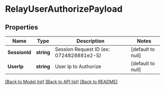 # RelayUserAuthorizePayload

## Properties
Name | Type | Description | Notes
------------ | ------------- | ------------- | -------------
**SessionId** | **string** | Session Request ID (ex: 0724828881e2-S) | [default to null]
**UserIp** | **string** | User Ip to Authorize | [default to null]

[[Back to Model list]](../README.md#documentation-for-models) [[Back to API list]](../README.md#documentation-for-api-endpoints) [[Back to README]](../README.md)


